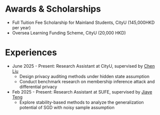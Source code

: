 # Awards & Scholarships
- Full Tuition Fee Scholarship for Mainland Students, CityU (145,000HKD per year) 
- Oversea Learning Funding Scheme, CityU (20,000 HKD) 

# Experiences
- June 2025 - Present: Research Assistant at CityU, supervised by [Chen Liu](https://www.cs.cityu.edu.hk/~cliu644/HomePage/index.html)
    - Design privacy auditing methods under hidden state assumption
    - Conduct benchmark research on membership inference attack and differential privacy
- Feb 2025 - Present: Research Assistant at SUFE, supervised by [Jiaye Teng](https://www.tengjiaye.com/)
    - Explore stability-based methods to analyze the generalization potential of SGD with noisy sample assumption
